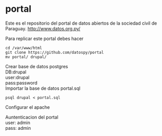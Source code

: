 portal
======

Este es el repositorio del portal de datos abiertos de la sociedad civil de Paraguay.  http://www.datos.org.py/

Para replicar este portal debes hacer 

    cd /var/www/html
    git clone https://github.com/datospy/portal
    mv portal/ drupal/

Crear base de datos postgres  
            DB:drupal  
            user:drupal  
            pass:password  
Importar la base de datos portal.sql

    psql drupal < portal.sql


Configurar el apache   

Auntenticacion del portal   
     user: admin  
     pass: admin 

